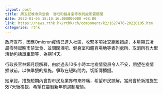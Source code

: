 ```yaml
---
layout: post
title: 周五起晚市禁堂食　酒吧和健身室等表列處所要關閉
date: 2022-01-05 18:10:16.000000000 +08:00
link: https://news.rthk.hk/rthk/ch/component/k2/1627476-20220105.htm
categories: rthk
---
```


政府宣布，因應Omicron疫情已進入社區，收緊多項社交距離措施，本星期五凌晨零時起晚市禁堂食、並關閉酒吧、健身室和體育場地等表列處所、取消所有大型活動包括單車節等，為期14天。

行政長官林鄭月娥解釋，由於過去10多小時本地疫情發展令人不安，期望在疫情擴散前，以快準狠的措施，爭取在短時間內，切斷傳播鏈。

她承認，措施短期內會對市民及業界帶來陣痛，希望市民諒解，當局會於新措施生效7天後檢視，希望在農曆新年前遏制疫情。
